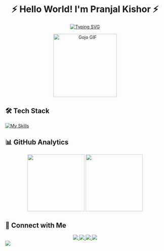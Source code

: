 <div align="center">

# ⚡️ Hello World! I'm Pranjal Kishor ⚡️

[![Typing SVG](https://readme-typing-svg.demolab.com?font=Fira+Code&weight=600&size=28&duration=3000&pause=1000&color=3382ED&center=true&vCenter=true&random=false&width=600&lines=Deep+Learning+Explorer;Computer+Vision+Enthusiast;Backend+Developer)](https://git.io/typing-svg)

<img src="https://i.pinimg.com/originals/ec/b4/6d/ecb46dbdc7ab6e2ba98c78aae27da954.gif" alt="Gojo GIF" width="200"/>

</div>

## 🛠️ Tech Stack

[![My Skills](https://skillicons.dev/icons?i=c,cpp,python,js,ts,golang,matlab,react,nextjs,tailwind,bootstrap,html,css,django,flask,nodejs,mongodb,postgresql,mysql,sqlite,firebase,tensorflow,pytorch,opencv,r,sklearn,docker,aws,git,github,vercel,vscode,ps,pycharm,figma,cf,postman,blender)](https://skillicons.dev)

## 📊 GitHub Analytics
<div align="center">
  <img height="180em" src="https://shivansh12t-readme-stat.vercel.app?user=pranjal-88&theme=github-dark-blue&hide_border=false&date_format=M%20j%5B%2C%20Y%5D"/>
  <img height="180em" src="https://github-profile-summary-cards.vercel.app/api/cards/most-commit-language?username=pranjal-88&theme=github_dark"/>
</div>

## 🤝 Connect with Me

<div align="center">
  <a href="mailto:pkishor_be22@thapar.edu">
    <img src="https://img.shields.io/badge/Gmail-D14836?style=for-the-badge&logo=gmail&logoColor=white"/>
  </a>
  <a href="https://linkedin.com/in/pranjalkishor">
    <img src="https://img.shields.io/badge/LinkedIn-0077B5?style=for-the-badge&logo=linkedin&logoColor=white"/>
  </a>
  <a href="https://github.com/pranjal-88">
    <img src="https://img.shields.io/badge/GitHub-100000?style=for-the-badge&logo=github&logoColor=white"/>
  </a>
  <a href="https://www.instagram.com/pranjal.kishor_811/">
    <img src="https://img.shields.io/badge/Instagram-E4405F?style=for-the-badge&logo=instagram&logoColor=white"/>
  </a>
</div>

<img src="https://capsule-render.vercel.app/api?type=waving&color=gradient&height=100&section=footer"/>
